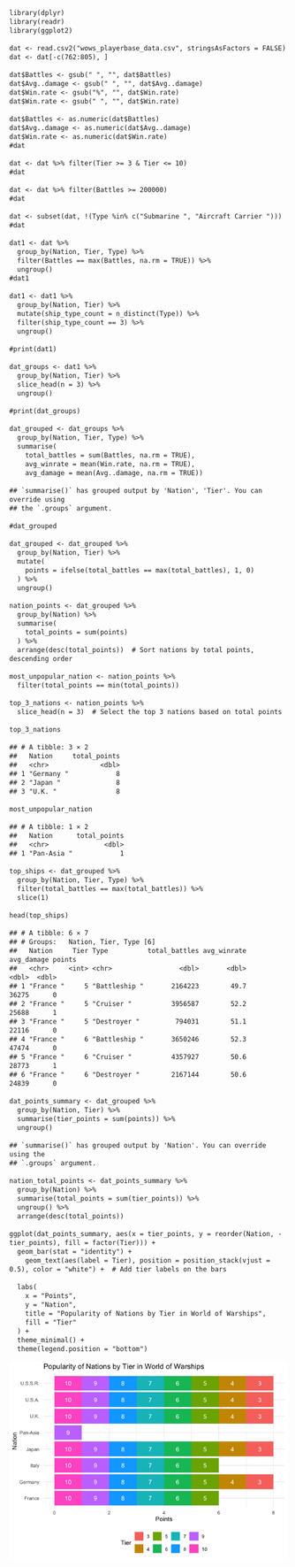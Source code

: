     library(dplyr)
    library(readr)
    library(ggplot2)

    dat <- read.csv2("wows_playerbase_data.csv", stringsAsFactors = FALSE)
    dat <- dat[-c(762:805), ]

    dat$Battles <- gsub(" ", "", dat$Battles) 
    dat$Avg..damage <- gsub(" ", "", dat$Avg..damage) 
    dat$Win.rate <- gsub("%", "", dat$Win.rate)  
    dat$Win.rate <- gsub(" ", "", dat$Win.rate)

    dat$Battles <- as.numeric(dat$Battles) 
    dat$Avg..damage <- as.numeric(dat$Avg..damage) 
    dat$Win.rate <- as.numeric(dat$Win.rate) 
    #dat

    dat <- dat %>% filter(Tier >= 3 & Tier <= 10)
    #dat

    dat <- dat %>% filter(Battles >= 200000)
    #dat

    dat <- subset(dat, !(Type %in% c("Submarine ", "Aircraft Carrier ")))
    #dat

    dat1 <- dat %>%
      group_by(Nation, Tier, Type) %>%
      filter(Battles == max(Battles, na.rm = TRUE)) %>%
      ungroup()
    #dat1

    dat1 <- dat1 %>%
      group_by(Nation, Tier) %>%
      mutate(ship_type_count = n_distinct(Type)) %>%
      filter(ship_type_count == 3) %>%
      ungroup()

    #print(dat1)

    dat_groups <- dat1 %>%
      group_by(Nation, Tier) %>%
      slice_head(n = 3) %>%  
      ungroup()

    #print(dat_groups)

    dat_grouped <- dat_groups %>%
      group_by(Nation, Tier, Type) %>%
      summarise(
        total_battles = sum(Battles, na.rm = TRUE), 
        avg_winrate = mean(Win.rate, na.rm = TRUE), 
        avg_damage = mean(Avg..damage, na.rm = TRUE))

    ## `summarise()` has grouped output by 'Nation', 'Tier'. You can override using
    ## the `.groups` argument.

    #dat_grouped

    dat_grouped <- dat_grouped %>%
      group_by(Nation, Tier) %>%
      mutate(
        points = ifelse(total_battles == max(total_battles), 1, 0)
      ) %>%
      ungroup()

    nation_points <- dat_grouped %>%
      group_by(Nation) %>%
      summarise(
        total_points = sum(points)
      ) %>%
      arrange(desc(total_points))  # Sort nations by total points, descending order

    most_unpopular_nation <- nation_points %>%
      filter(total_points == min(total_points))

    top_3_nations <- nation_points %>%
      slice_head(n = 3)  # Select the top 3 nations based on total points

    top_3_nations

    ## # A tibble: 3 × 2
    ##   Nation     total_points
    ##   <chr>             <dbl>
    ## 1 "Germany "            8
    ## 2 "Japan "              8
    ## 3 "U.K. "               8

    most_unpopular_nation

    ## # A tibble: 1 × 2
    ##   Nation      total_points
    ##   <chr>              <dbl>
    ## 1 "Pan-Asia "            1

    top_ships <- dat_grouped %>%
      group_by(Nation, Tier, Type) %>%
      filter(total_battles == max(total_battles)) %>% 
      slice(1) 

    head(top_ships)

    ## # A tibble: 6 × 7
    ## # Groups:   Nation, Tier, Type [6]
    ##   Nation     Tier Type          total_battles avg_winrate avg_damage points
    ##   <chr>     <int> <chr>                 <dbl>       <dbl>      <dbl>  <dbl>
    ## 1 "France "     5 "Battleship "       2164223        49.7      36275      0
    ## 2 "France "     5 "Cruiser "          3956587        52.2      25688      1
    ## 3 "France "     5 "Destroyer "         794031        51.1      22116      0
    ## 4 "France "     6 "Battleship "       3650246        52.3      47474      0
    ## 5 "France "     6 "Cruiser "          4357927        50.6      28773      1
    ## 6 "France "     6 "Destroyer "        2167144        50.6      24839      0

    dat_points_summary <- dat_grouped %>%
      group_by(Nation, Tier) %>%
      summarise(tier_points = sum(points)) %>%
      ungroup()

    ## `summarise()` has grouped output by 'Nation'. You can override using the
    ## `.groups` argument.

    nation_total_points <- dat_points_summary %>%
      group_by(Nation) %>%
      summarise(total_points = sum(tier_points)) %>%
      ungroup() %>%
      arrange(desc(total_points))

    ggplot(dat_points_summary, aes(x = tier_points, y = reorder(Nation, -tier_points), fill = factor(Tier))) +
      geom_bar(stat = "identity") +
        geom_text(aes(label = Tier), position = position_stack(vjust = 0.5), color = "white") +  # Add tier labels on the bars

      labs(
        x = "Points",
        y = "Nation",
        title = "Popularity of Nations by Tier in World of Warships",
        fill = "Tier"
      ) +
      theme_minimal() +
      theme(legend.position = "bottom")

![](Solution_for_Denis_files/figure-markdown_strict/unnamed-chunk-14-1.png)
